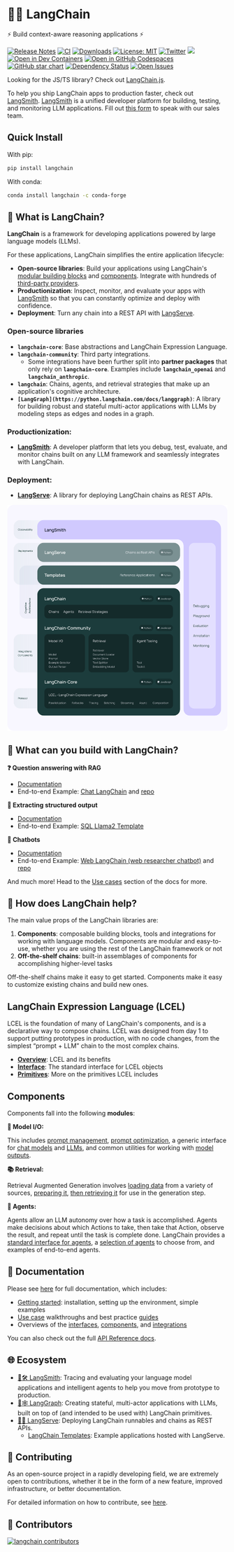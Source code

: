 # 🦜️🔗 LangChain

⚡ Build context-aware reasoning applications ⚡

[![Release Notes](https://img.shields.io/github/release/langchain-ai/langchain)](https://github.com/langchain-ai/langchain/releases)
[![CI](https://github.com/langchain-ai/langchain/actions/workflows/check_diffs.yml/badge.svg)](https://github.com/langchain-ai/langchain/actions/workflows/check_diffs.yml)
[![Downloads](https://static.pepy.tech/badge/langchain/month)](https://pepy.tech/project/langchain)
[![License: MIT](https://img.shields.io/badge/License-MIT-yellow.svg)](https://opensource.org/licenses/MIT)
[![Twitter](https://img.shields.io/twitter/url/https/twitter.com/langchainai.svg?style=social&label=Follow%20%40LangChainAI)](https://twitter.com/langchainai)
[![](https://dcbadge.vercel.app/api/server/6adMQxSpJS?compact=true&style=flat)](https://discord.gg/6adMQxSpJS)
[![Open in Dev Containers](https://img.shields.io/static/v1?label=Dev%20Containers&message=Open&color=blue&logo=visualstudiocode)](https://vscode.dev/redirect?url=vscode://ms-vscode-remote.remote-containers/cloneInVolume?url=https://github.com/langchain-ai/langchain)
[![Open in GitHub Codespaces](https://github.com/codespaces/badge.svg)](https://codespaces.new/langchain-ai/langchain)
[![GitHub star chart](https://img.shields.io/github/stars/langchain-ai/langchain?style=social)](https://star-history.com/#langchain-ai/langchain)
[![Dependency Status](https://img.shields.io/librariesio/github/langchain-ai/langchain)](https://libraries.io/github/langchain-ai/langchain)
[![Open Issues](https://img.shields.io/github/issues-raw/langchain-ai/langchain)](https://github.com/langchain-ai/langchain/issues)

Looking for the JS/TS library? Check out [LangChain.js](https://github.com/langchain-ai/langchainjs).

To help you ship LangChain apps to production faster, check out [LangSmith](https://smith.langchain.com). 
[LangSmith](https://smith.langchain.com) is a unified developer platform for building, testing, and monitoring LLM applications. 
Fill out [this form](https://www.langchain.com/contact-sales) to speak with our sales team.

## Quick Install

With pip:
```bash
pip install langchain
```

With conda:
```bash
conda install langchain -c conda-forge
```

## 🤔 What is LangChain?

**LangChain** is a framework for developing applications powered by large language models (LLMs).

For these applications, LangChain simplifies the entire application lifecycle:

- **Open-source libraries**: Build your applications using LangChain's [modular building blocks](https://python.langchain.com/docs/expression_language/) and [components](https://python.langchain.com/docs/modules/). Integrate with hundreds of [third-party providers](https://python.langchain.com/docs/integrations/platforms/).
- **Productionization**: Inspect, monitor, and evaluate your apps with [LangSmith](https://python.langchain.com/docs/langsmith/) so that you can constantly optimize and deploy with confidence.
- **Deployment**: Turn any chain into a REST API with [LangServe](https://python.langchain.com/docs/langserve).

### Open-source libraries
- **`langchain-core`**: Base abstractions and LangChain Expression Language.
- **`langchain-community`**: Third party integrations.
  - Some integrations have been further split into **partner packages** that only rely on **`langchain-core`**. Examples include **`langchain_openai`** and **`langchain_anthropic`**.
- **`langchain`**: Chains, agents, and retrieval strategies that make up an application's cognitive architecture.
- **`[LangGraph](https://python.langchain.com/docs/langgraph)`**: A library for building robust and stateful multi-actor applications with LLMs by modeling steps as edges and nodes in a graph.

### Productionization:
- **[LangSmith](https://python.langchain.com/docs/langsmith)**: A developer platform that lets you debug, test, evaluate, and monitor chains built on any LLM framework and seamlessly integrates with LangChain.

### Deployment:
- **[LangServe](https://python.langchain.com/docs/langserve)**: A library for deploying LangChain chains as REST APIs.

![Diagram outlining the hierarchical organization of the LangChain framework, displaying the interconnected parts across multiple layers.](docs/static/svg/langchain_stack.svg "LangChain Architecture Overview")

## 🧱 What can you build with LangChain?

**❓ Question answering with RAG**

- [Documentation](https://python.langchain.com/docs/use_cases/question_answering/)
- End-to-end Example: [Chat LangChain](https://chat.langchain.com) and [repo](https://github.com/langchain-ai/chat-langchain)

**🧱 Extracting structured output**

- [Documentation](https://python.langchain.com/docs/use_cases/extraction/)
- End-to-end Example: [SQL Llama2 Template](https://github.com/langchain-ai/langchain-extract/)

**🤖 Chatbots**

- [Documentation](https://python.langchain.com/docs/use_cases/chatbots)
- End-to-end Example: [Web LangChain (web researcher chatbot)](https://weblangchain.vercel.app) and [repo](https://github.com/langchain-ai/weblangchain)

And much more! Head to the [Use cases](https://python.langchain.com/docs/use_cases/) section of the docs for more.

## 🚀 How does LangChain help?
The main value props of the LangChain libraries are:
1. **Components**: composable building blocks, tools and integrations for working with language models. Components are modular and easy-to-use, whether you are using the rest of the LangChain framework or not
2. **Off-the-shelf chains**: built-in assemblages of components for accomplishing higher-level tasks

Off-the-shelf chains make it easy to get started. Components make it easy to customize existing chains and build new ones. 

## LangChain Expression Language (LCEL)

LCEL is the foundation of many of LangChain's components, and is a declarative way to compose chains. LCEL was designed from day 1 to support putting prototypes in production, with no code changes, from the simplest “prompt + LLM” chain to the most complex chains.

- **[Overview](https://python.langchain.com/docs/expression_language/)**: LCEL and its benefits
- **[Interface](https://python.langchain.com/docs/expression_language/interface)**: The standard interface for LCEL objects
- **[Primitives](https://python.langchain.com/docs/expression_language/primitives)**: More on the primitives LCEL includes

## Components

Components fall into the following **modules**:

**📃 Model I/O:**

This includes [prompt management](https://python.langchain.com/docs/modules/model_io/prompts/), [prompt optimization](https://python.langchain.com/docs/modules/model_io/prompts/example_selectors/), a generic interface for [chat models](https://python.langchain.com/docs/modules/model_io/chat/) and [LLMs](https://python.langchain.com/docs/modules/model_io/llms/), and common utilities for working with [model outputs](https://python.langchain.com/docs/modules/model_io/output_parsers/).

**📚 Retrieval:**

Retrieval Augmented Generation involves [loading data](https://python.langchain.com/docs/modules/data_connection/document_loaders/) from a variety of sources, [preparing it](https://python.langchain.com/docs/modules/data_connection/document_loaders/), [then retrieving it](https://python.langchain.com/docs/modules/data_connection/retrievers/) for use in the generation step.

**🤖 Agents:**

Agents allow an LLM autonomy over how a task is accomplished. Agents make decisions about which Actions to take, then take that Action, observe the result, and repeat until the task is complete done. LangChain provides a [standard interface for agents](https://python.langchain.com/docs/modules/agents/), a [selection of agents](https://python.langchain.com/docs/modules/agents/agent_types/) to choose from, and examples of end-to-end agents.

## 📖 Documentation

Please see [here](https://python.langchain.com) for full documentation, which includes:

- [Getting started](https://python.langchain.com/docs/get_started/introduction): installation, setting up the environment, simple examples
- [Use case](https://python.langchain.com/docs/use_cases/) walkthroughs and best practice [guides](https://python.langchain.com/docs/guides/)
- Overviews of the [interfaces](https://python.langchain.com/docs/expression_language/), [components](https://python.langchain.com/docs/modules/), and [integrations](https://python.langchain.com/docs/integrations/providers)

You can also check out the full [API Reference docs](https://api.python.langchain.com).

## 🌐 Ecosystem

- [🦜🛠️ LangSmith](https://python.langchain.com/docs/langsmith/): Tracing and evaluating your language model applications and intelligent agents to help you move from prototype to production.
- [🦜🕸️ LangGraph](https://python.langchain.com/docs/langgraph): Creating stateful, multi-actor applications with LLMs, built on top of (and intended to be used with) LangChain primitives.
- [🦜🏓 LangServe](https://python.langchain.com/docs/langserve): Deploying LangChain runnables and chains as REST APIs.
  - [LangChain Templates](https://python.langchain.com/docs/templates/): Example applications hosted with LangServe.


## 💁 Contributing

As an open-source project in a rapidly developing field, we are extremely open to contributions, whether it be in the form of a new feature, improved infrastructure, or better documentation.

For detailed information on how to contribute, see [here](https://python.langchain.com/docs/contributing/).

## 🌟 Contributors

[![langchain contributors](https://contrib.rocks/image?repo=langchain-ai/langchain&max=2000)](https://github.com/langchain-ai/langchain/graphs/contributors)
